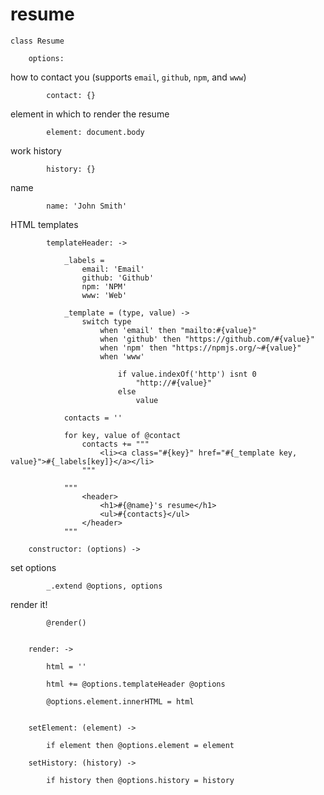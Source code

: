 resume
======

	class Resume

		options:

how to contact you (supports `email`, `github`, `npm`, and `www`)

			contact: {}

element in which to render the resume

			element: document.body

work history

			history: {}

name

			name: 'John Smith'

HTML templates

			templateHeader: ->

				_labels =
					email: 'Email'
					github: 'Github'
					npm: 'NPM'
					www: 'Web'

				_template = (type, value) ->
					switch type
						when 'email' then "mailto:#{value}"
						when 'github' then "https://github.com/#{value}"
						when 'npm' then "https://npmjs.org/~#{value}"
						when 'www'

							if value.indexOf('http') isnt 0
								"http://#{value}"
							else
								value

				contacts = ''

				for key, value of @contact
					contacts += """
						<li><a class="#{key}" href="#{_template key, value}">#{_labels[key]}</a></li>
					"""

				"""
					<header>
						<h1>#{@name}'s resume</h1>
						<ul>#{contacts}</ul>
					</header>
				"""

		constructor: (options) ->

set options

			_.extend @options, options

render it!

			@render()


		render: ->

			html = ''

			html += @options.templateHeader @options

			@options.element.innerHTML = html


		setElement: (element) ->

			if element then @options.element = element

		setHistory: (history) ->

			if history then @options.history = history

